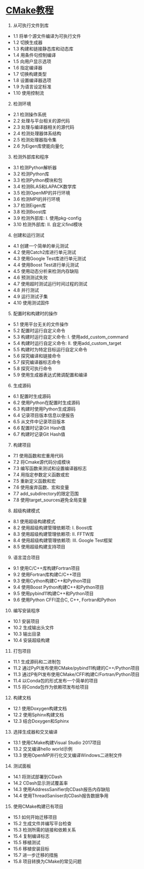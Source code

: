 # [CMake教程](https://www.bookstack.cn/read/CMake-Cookbook/README.md)
1. 从可执行文件到库
- 1.1 将单个源文件编译为可执行文件
- 1.2 切换生成器
- 1.3 构建和链接静态库和动态库
- 1.4 用条件句控制编译
- 1.5 向用户显示选项
- 1.6 指定编译器
- 1.7 切换构建类型
- 1.8 设置编译器选项
- 1.9 为语言设定标准
- 1.10 使用控制流

2. 检测环境
- 2.1 检测操作系统
- 2.2 处理与平台相关的源代码
- 2.3 处理与编译器相关的源代码
- 2.4 检测处理器体系结构
- 2.5 检测处理器指令集
- 2.6 为Eigen库使能向量化

3. 检测外部库和程序
- 3.1 检测Python解析器
- 3.2 检测Python库
- 3.3 检测Python模块和包
- 3.4 检测BLAS和LAPACK数学库
- 3.5 检测OpenMP的并行环境
- 3.6 检测MPI的并行环境
- 3.7 检测Eigen库
- 3.8 检测Boost库
- 3.9 检测外部库: I. 使用pkg-config
- 3.10 检测外部库: II. 自定义find模块

4. 创建和运行测试
- 4.1 创建一个简单的单元测试
- 4.2 使用Catch2库进行单元测试
- 4.3 使用Google Test库进行单元测试
- 4.4 使用Boost Test进行单元测试
- 4.5 使用动态分析来检测内存缺陷
- 4.6 预测测试失败
- 4.7 使用超时测试运行时间过程的测试
- 4.8 并行测试
- 4.9 运行测试子集
- 4.10 使用测试固件

5. 配置时和构建时的操作
- 5.1 使用平台无关的文件操作
- 5.2 配置时运行自定义命令
- 5.3 构建时运行自定义命令: I. 使用add_custom_command
- 5.4 构建时运行自定义命令: II. 使用add_custom_target
- 5.5 构建时为特定目标运行自定义命令
- 5.6 探究编译和链接命令
- 5.7 探究编译器标志命令
- 5.8 探究可执行命令
- 5.9 使用生成器表达式微调配置和编译

6. 生成源码
- 6.1 配置时生成源码
- 6.2 使用Python在配置时生成源码
- 6.3 构建时使用Python生成源码
- 6.4 记录项目版本信息以便报告
- 6.5 从文件中记录项目版本
- 6.6 配置时记录Git Hash值
- 6.7 构建时记录Git Hash值

7. 构建项目
- 7.1 使用函数和宏重用代码
- 7.2 将Cmake源代码分成模块
- 7.3 编写函数来测试和设置编译器标志
- 7.4 用指定参数定义函数或宏
- 7.5 重新定义函数和宏
- 7.6 使用废弃函数、宏和变量
- 7.7 add_subdirectory的限定范围
- 7.8 使用target_sources避免全局变量

8. 超级构建模式
- 8.1 使用超级构建模式
- 8.2 使用超级构建管理依赖项: I. Boost库
- 8.3 使用超级构建管理依赖项: II. FFTW库
- 8.4 使用超级构建管理依赖项: III. Google Test框架
- 8.5 使用超级构建支持项目

9. 语言混合项目
- 9.1 使用C/C++库构建Fortran项目
- 9.2 使用Fortran库构建C/C++项目
- 9.3 使用Cython构建C++和Python项目
- 9.4 使用Boost Python构建C++和Python项目
- 9.5 使用pybind11构建C++和Python项目
- 9.6 使用Python CFFI混合C, C++, Fortran和Python

10. 编写安装程序
- 10.1 安装项目
- 10.2 生成输出头文件
- 10.3 输出目录
- 10.4 安装超级构建

11. 打包项目
- 11.1 生成源码和二进制包
- 11.2 通过PyPI发布使用CMake/pybind11构建的C++/Python项目
- 11.3 通过P有PI发布使用CMake/CFFI构建C/Fortran/Python项目
- 11.4 以Conda包的形式发布一个简单的项目
- 11.5 将Conda包作为依赖项发布给项目

12. 构建文档
- 12.1 使用Doxygen构建文档
- 12.2 使用Sphinx构建文档
- 12.3 结合Doxygen和Sphinx

13. 选择生成器和交叉编译
- 13.1 使用CMake构建Visual Studio 2017项目
- 13.2 交叉编译hello world示例
- 13.3 使用OpenMP并行化交叉编译Windows二进制文件

14. 测试面板
- 14.1 将测试部署到CDash
- 14.2 CDash显示测试覆盖率
- 14.3 使用AddressSanifier向CDash报告内存缺陷
- 14.4 使用ThreadSaniiser向CDash报告数据争用

15. 使用CMake构建已有项目
- 15.1 如何开始迁移项目
- 15.2 生成文件并编写平台检查
- 15.3 检测所需的链接和依赖关系
- 15.4 复制编译标志
- 15.5 移植测试
- 15.6 移植安装目标
- 15.7 进一步迁移的措施
- 15.8 项目转换为CMake的常见问题
